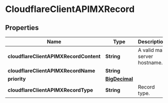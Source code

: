 # CloudflareClientAPIMXRecord

## Properties
Name | Type | Description | Notes
------------ | ------------- | ------------- | -------------
**cloudflareClientAPIMXRecordContent** | **String** | A valid mail server hostname. | 
**cloudflareClientAPIMXRecordName** | **String** |  | 
**priority** | [**BigDecimal**](BigDecimal.md) |  | 
**cloudflareClientAPIMXRecordType** | **String** | Record type. | 
